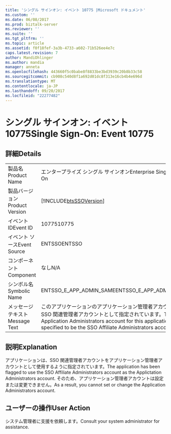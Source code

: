 ```yaml
---
title: 'シングル サインオン: イベント 10775 |Microsoft ドキュメント'
ms.custom: ''
ms.date: 06/08/2017
ms.prod: biztalk-server
ms.reviewer: ''
ms.suite: ''
ms.tgt_pltfrm: ''
ms.topic: article
ms.assetid: f0f18fef-3a3b-4733-a602-71b526ee4e7c
caps.latest.revision: 7
author: MandiOhlinger
ms.author: mandia
manager: anneta
ms.openlocfilehash: 443660f5c0babe8f8833be3bd3939c20b8b33c58
ms.sourcegitcommit: cb908c540d8f1a692d01dc8f313e16cb4b4e696d
ms.translationtype: MT
ms.contentlocale: ja-JP
ms.lasthandoff: 09/20/2017
ms.locfileid: "22277482"
---
```

# <a name="single-sign-on-event-10775"></a><span data-ttu-id="0a10e-102">シングル サインオン: イベント 10775</span><span class="sxs-lookup"><span data-stu-id="0a10e-102">Single Sign-On: Event 10775</span></span>
## <a name="details"></a><span data-ttu-id="0a10e-103">詳細</span><span class="sxs-lookup"><span data-stu-id="0a10e-103">Details</span></span>  
  
|||  
|-|-|  
|<span data-ttu-id="0a10e-104">製品名</span><span class="sxs-lookup"><span data-stu-id="0a10e-104">Product Name</span></span>|<span data-ttu-id="0a10e-105">エンタープライズ シングル サインオン</span><span class="sxs-lookup"><span data-stu-id="0a10e-105">Enterprise Single Sign-On</span></span>|  
|<span data-ttu-id="0a10e-106">製品バージョン</span><span class="sxs-lookup"><span data-stu-id="0a10e-106">Product Version</span></span>|[!INCLUDE[btsSSOVersion](../includes/btsssoversion-md.md)]|  
|<span data-ttu-id="0a10e-107">イベント ID</span><span class="sxs-lookup"><span data-stu-id="0a10e-107">Event ID</span></span>|<span data-ttu-id="0a10e-108">10775</span><span class="sxs-lookup"><span data-stu-id="0a10e-108">10775</span></span>|  
|<span data-ttu-id="0a10e-109">イベント ソース</span><span class="sxs-lookup"><span data-stu-id="0a10e-109">Event Source</span></span>|<span data-ttu-id="0a10e-110">ENTSSO</span><span class="sxs-lookup"><span data-stu-id="0a10e-110">ENTSSO</span></span>|  
|<span data-ttu-id="0a10e-111">コンポーネント</span><span class="sxs-lookup"><span data-stu-id="0a10e-111">Component</span></span>|<span data-ttu-id="0a10e-112">なし</span><span class="sxs-lookup"><span data-stu-id="0a10e-112">N/A</span></span>|  
|<span data-ttu-id="0a10e-113">シンボル名</span><span class="sxs-lookup"><span data-stu-id="0a10e-113">Symbolic Name</span></span>|<span data-ttu-id="0a10e-114">ENTSSO_E_APP_ADMIN_SAME</span><span class="sxs-lookup"><span data-stu-id="0a10e-114">ENTSSO_E_APP_ADMIN_SAME</span></span>|  
|<span data-ttu-id="0a10e-115">メッセージ テキスト</span><span class="sxs-lookup"><span data-stu-id="0a10e-115">Message Text</span></span>|<span data-ttu-id="0a10e-116">このアプリケーションのアプリケーション管理者アカウントが SSO 関連管理者アカウントとして指定されています。</span><span class="sxs-lookup"><span data-stu-id="0a10e-116">The Application Administrators account for this application is specified to be the SSO Affiliate Administrators account.</span></span>|  
  
## <a name="explanation"></a><span data-ttu-id="0a10e-117">説明</span><span class="sxs-lookup"><span data-stu-id="0a10e-117">Explanation</span></span>  
 <span data-ttu-id="0a10e-118">アプリケーションは、SSO 関連管理者アカウントをアプリケーション管理者アカウントとして使用するように指定されています。</span><span class="sxs-lookup"><span data-stu-id="0a10e-118">The application has been flagged to use the SSO Affiliate Administrators account as the Applictation Administrators account.</span></span> <span data-ttu-id="0a10e-119">そのため、アプリケーション管理者アカウントは設定または変更できません。</span><span class="sxs-lookup"><span data-stu-id="0a10e-119">As a result, you cannot set or change the Application Administrators account.</span></span>  
  
## <a name="user-action"></a><span data-ttu-id="0a10e-120">ユーザーの操作</span><span class="sxs-lookup"><span data-stu-id="0a10e-120">User Action</span></span>  
 <span data-ttu-id="0a10e-121">システム管理者に支援を依頼します。</span><span class="sxs-lookup"><span data-stu-id="0a10e-121">Consult your system administrator for assistance.</span></span>
